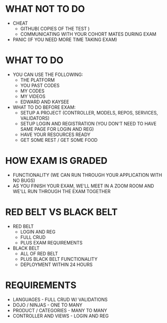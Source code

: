 # WHAT NOT TO DO
 - CHEAT
    - GITHUB( COPIES OF THE TEST )
    - COMMUNICATING WITH YOUR COHORT MATES DURING EXAM
 - PANIC (IF YOU NEED MORE TIME TAKING EXAM)
# WHAT TO DO
 - YOU CAN USE THE FOLLOWING:
     - THE PLATFORM
     - YOU PAST CODES
     - MY CODES
     - MY VIDEOS
     - EDWARD AND KAYSEE
 - WHAT TO DO BEFORE EXAM:
     - SETUP A PROJECT (CONTROLLER, MODELS, REPOS, SERVICES, VALIDATORS)
     - SETUP LOGIN AND REGISTRATION (YOU DON'T NEED TO HAVE SAME PAGE FOR LOGIN AND REG)
     - HAVE YOUR RESOURCES READY
     - GET SOME REST / GET SOME FOOD
# HOW EXAM IS GRADED
 - FUNCTIONALITY (WE CAN RUN THROUGH YOUR APPLICATION WITH NO BUGS)
 - AS YOU FINISH YOUR EXAM, WE'LL MEET IN A ZOOM ROOM AND WE'LL RUN THROUGH THE EXAM TOGETHER

# RED BELT VS BLACK BELT
 - RED BELT
    - LOGIN AND REG
    - FULL CRUD
    - PLUS EXAM REQUIREMENTS
 - BLACK BELT
    - ALL OF RED BELT
    - PLUS BLACK BELT FUNCTIONALITY
    - DEPLOYMENT WITHIN 24 HOURS
    
# REQUIREMENTS
 - LANGUAGES - FULL CRUD W/ VALIDATIONS
 - DOJO / NINJAS - ONE TO MANY
 - PRODUCT / CATEGORIES - MANY TO MANY
 - CONTROLLER AND VIEWS - LOGIN AND REG